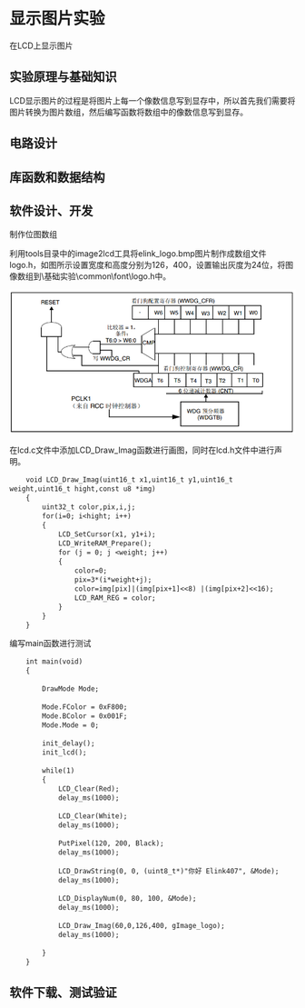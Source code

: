 # 显示图片实验 #
在LCD上显示图片

## 实验原理与基础知识 ##

LCD显示图片的过程是将图片上每一个像数信息写到显存中，所以首先我们需要将图片转换为图片数组，然后编写函数将数组中的像数信息写到显存。

## 电路设计 ##

## 库函数和数据结构 ##

## 软件设计、开发 ##

制作位图数组

利用tools目录中的image2lcd工具将elink_logo.bmp图片制作成数组文件logo.h，如图所示设置宽度和高度分别为126，400，设置输出灰度为24位，将图像数组到\基础实验\common\font\logo.h中。

![](img/chapter15/1.1.1.png) 

在lcd.c文件中添加LCD_Draw_Imag函数进行画图，同时在lcd.h文件中进行声明。

        void LCD_Draw_Imag(uint16_t x1,uint16_t y1,uint16_t weight,uint16_t hight,const u8 *img)    
        {                                                                                           
            uint32_t color,pix,i,j;                                      
            for(i=0; i<hight; i++)                                       
            {  	                  
                LCD_SetCursor(x1, y1+i);                 
                LCD_WriteRAM_Prepare();                  
                for (j = 0; j <weight; j++)              
                {                                        
                    color=0;                 
                    pix=3*(i*weight+j);      
                    color=img[pix]|(img[pix+1]<<8) |(img[pix+2]<<16);           
                    LCD_RAM_REG = color;            
                }                                        
            }                                            
        }                                                

编写main函数进行测试

        int main(void)
        {

            DrawMode Mode;

            Mode.FColor = 0xF800;
            Mode.BColor = 0x001F;
            Mode.Mode = 0;

            init_delay();
            init_lcd();	

            while(1)
            {
                LCD_Clear(Red);
                delay_ms(1000);

                LCD_Clear(White);
                delay_ms(1000);

                PutPixel(120, 200, Black);	
                delay_ms(1000);

                LCD_DrawString(0, 0, (uint8_t*)"你好 Elink407", &Mode);
                delay_ms(1000);

                LCD_DisplayNum(0, 80, 100, &Mode);
                delay_ms(1000);

                LCD_Draw_Imag(60,0,126,400, gImage_logo);
                delay_ms(1000);

            }
        }


## 软件下载、测试验证 ##



